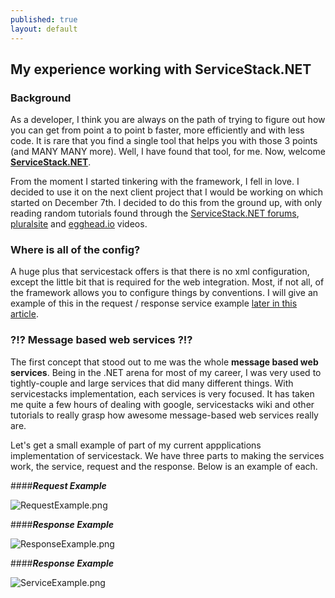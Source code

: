 ```yaml
---
published: true
layout: default
---
```







## My experience working with ServiceStack.NET

### Background

  As a developer, I think you are always on the path of trying to figure out how you can get from point a to point b faster, more efficiently and with less code. It is rare that you find a single tool that helps you with those 3 points (and MANY MANY more). Well, I have found that tool, for me. Now, welcome **[ServiceStack.NET](http://www.servicestack.net/)**.

  From the moment I started tinkering with the framework, I fell in love. I decided to use it on the next client project that I would be working on which started on December 7th. I decided to do this from the ground up, with only reading random tutorials found through the [ServiceStack.NET forums](https://forums.servicestack.net/), [pluralsite](http://www.pluralsite/) and [egghead.io](http://www.egghead.io) videos.

### Where is all of the config? 

A huge plus that servicestack offers is that there is no xml configuration, except the little bit that is required for the web integration. Most, if not all, of the framework allows you to configure things by conventions. I will give an example of this in the request / response service example [later in this article](#message-based-web-services).

### ?!? Message based web services ?!?

  The first concept that stood out to me was the whole **message based web services**. Being in the .NET arena for most of my career, I was very used to tightly-couple and large services that did many different things. With servicestacks implementation, each services is very focused. It has taken me quite a few hours of dealing with google, servicestacks wiki and other tutorials to really grasp how awesome message-based web services really are.

Let's get a small example of part of my current appplications implementation of servicestack. We have three parts to making the services work, the service, request and the response. Below is an example of each.

<div style="text-align: left">

####**_Request Example_**

![RequestExample.png]({{site.baseurl}}/_posts/RequestExample.png)

####**_Response Example_**

![ResponseExample.png]({{site.baseurl}}/_posts/ResponseExample.png)

####**_Response Example_**

![ServiceExample.png]({{site.baseurl}}/_posts/ServiceExample.png)

</div>

